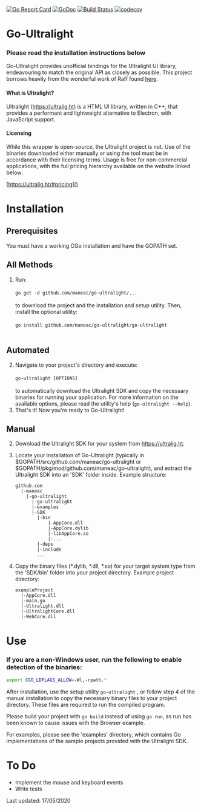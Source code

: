 [![Go Report Card](https://goreportcard.com/badge/github.com/maneac/go-ultralight?badge.svg)](https://goreportcard.com/report/github.com/maneac/go-ultralight)
[![GoDoc](http://godoc.org/github.com/maneac/go-ultralight?status.svg)](http://godoc.org/github.com/maneac/go-ultralight)
[![Build Status](https://travis-ci.org/maneac/go-ultralight.svg?branch=master)](https://travis-ci.org/maneac/go-ultralight)
[![codecov](https://codecov.io/gh/maneac/go-ultralight/branch/master/graph/badge.svg)](https://codecov.io/gh/maneac/go-ultralight)

# Go-Ultralight

### Please read the installation instructions below

Go-Ultralight provides unofficial bindings for the Ultralight UI library, endeavouring to match the original API as closely as possible. This project borrows heavily from the wonderful work of Raff found [here](https://github.com/raff/ultralight-go).

#### What is Ultralight?

Ultralight (https://ultralig.ht) is a HTML UI library, written in C++, that provides a performant and lightweight alternative to Electron, with JavaScript support.

#### Licensing

While this wrapper is open-source, the Ultralight project is not. Use of the binaries downloaded
either manually or using the tool must be in accordance with their licensing terms. Usage is free for non-commercial
applications, with the full pricing hierarchy available on the website linked below:

[https://ultralig.ht/#pricing]()

# Installation

## Prerequisites

You must have a working CGo installation and have the GOPATH set.

## All Methods

1. Run:<br/><br/> `go get -d github.com/maneac/go-ultralight/...` <br/><br/>to download the project and the installation and setup utility. Then, install the optional utility:<br/><br/> `go install github.com/maneac/go-ultralight/go-ultralight` <br/><br/>

## Automated

2. Navigate to your project's directory and execute:<br/><br/>`go-ultralight [OPTIONS]`<br/><br/>to automatically download the Ultralight SDK and copy the necessary binaries for running your application. For more information on the available options, please read the utility's help (`go-ultralight --help`).
3. That's it! Now you're ready to Go-Ultralight!

## Manual

2. Download the Ultralight SDK for your system from https://ultralig.ht.

3. Locate your installation of Go-Ultralight (typically in $GOPATH/src/github.com/maneac/go-ultralight or $GOPATH/pkg/mod/github.com/maneac/go-ultralight), and extract the Ultralight SDK into an 'SDK' folder inside. Example structure:

    ```
    github.com
      |-maneac
        |-go-ultralight
          |-go-ultralight
          |-examples
          |-SDK
       	    |-bin
                |-AppCore.dll
                |-AppCore.dylib
       	        |-libAppCore.so
                |-...
            |-deps
            |-include
            ...
    ```

4. Copy the binary files (*.dylib, *.dll, *.so) for your target system type from the 'SDK/bin' folder into your project directory. Example project directory:
   ```
   exampleProject
     |-AppCore.dll
     |-main.go
     |-Ultralight.dll
     |-UltralightCore.dll
     |-WebCore.dll
   ```
# Use

### If you are a non-Windows user, run the following to enable detection of the binaries:
```bash
export CGO_LDFLAGS_ALLOW=-Wl,-rpath.*
```
After installation, use the setup utility `go-ultralight` , or follow step 4 of the manual installation to copy the necessary binary files to your project directory. These files are required to run the compiled program.

Please build your project with `go build` instead of using `go run`, as run has been known to cause issues with the Browser example.

For examples, please see the 'examples' directory, which contains Go implementations of the sample projects provided with the Ultralight SDK.

# To Do

- Implement the mouse and keyboard events
- Write tests



Last updated: 17/05/2020
